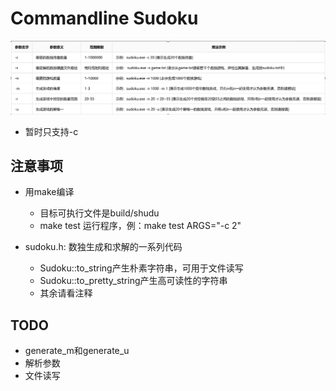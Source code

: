 # Commandline Sudoku

![options](img_v2_3d497d21-4027-4808-81ae-995b82b3533g.png)

- 暂时只支持-c

## 注意事项

- 用make编译
    - 目标可执行文件是build/shudu
    - make test 运行程序，例：make test ARGS="-c 2"


- sudoku.h: 数独生成和求解的一系列代码
    - Sudoku::to_string产生朴素字符串，可用于文件读写
    - Sudoku::to_pretty_string产生高可读性的字符串
    - 其余请看注释

## TODO

- generate_m和generate_u
- 解析参数
- 文件读写